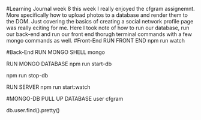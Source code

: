 #Learning Journal week 8
this week I really enjoyed the cfgram assignemnt. More specifically how to upload photos to a database and render them to the DOM. Just covering the basics of creating a social network profile page was really eciting for me. 
Here I took note of how to run our database, run our back-end and run our front end thorugh terminal commands with a few mongo commands as well.
#Front-End
RUN FRONT END
npm run watch


#Back-End
RUN MONGO SHELL
mongo

RUN MONGO DATABASE
npm run start-db

npm run stop-db

RUN SERVER
npm run start:watch

#MONGO-DB
PULL UP DATABASE
user cfgram

db.user.find().pretty()
